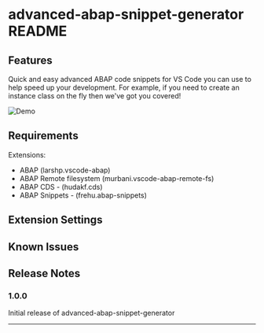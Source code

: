 # advanced-abap-snippet-generator README


## Features

Quick and easy advanced ABAP code snippets for VS Code you can use to help speed up your development. For example, if you need to create an instance class on the fly then we've got you covered! 

![Demo](https://user-images.githubusercontent.com/19891236/91288437-e8787b80-e788-11ea-9ec9-be5418108b83.gif)


## Requirements

Extensions:
- ABAP (larshp.vscode-abap)
- ABAP Remote filesystem (murbani.vscode-abap-remote-fs)
- ABAP CDS - (hudakf.cds)
- ABAP Snippets - (frehu.abap-snippets)


## Extension Settings


## Known Issues


## Release Notes


### 1.0.0

Initial release of advanced-abap-snippet-generator


-----------------------------------------------------------------------------------------------------------


